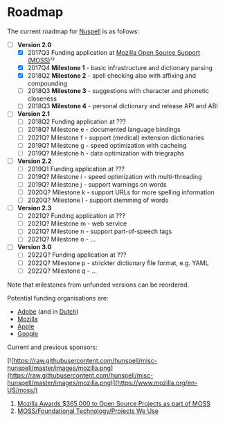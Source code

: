 # Roadmap

The current roadmap for [Nuspell](https://en.wikipedia.org/wiki/Hunspell) is as follows:

* [ ] **Version 2.0**
    * [x] 2017Q3 Funding application at [Mozilla Open Source Support (MOSS)](https://www.mozilla.org/en-US/moss/)¹²
    * [x] 2017Q4 **Milestone 1** - basic infrastructure and dictionary parsing
    * [x] 2018Q2 **Milestone 2** - spell checking also with affixing and compounding
    * [ ] 2018Q3 **Milestone 3** - suggestions with character and phonetic closeness
    * [ ] 2018Q3 **Milestone 4** - personal dictionary and release API and ABI
* [ ] **Version 2.1**
    * [ ] 2018Q2 Funding application at ???
    * [ ] 2018Q? Milestone e - documented language bindings
    * [ ] 2021Q? Milestone f - support (medical) extension dictionaries
    * [ ] 2019Q? Milestone g - speed optimization with cacheing
    * [ ] 2019Q? Milestone h - data optimization with triegraphs
* [ ] **Version 2.2**
    * [ ] 2019Q1 Funding application at ???
    * [ ] 2019Q? Milestone i - speed optimization with multi-threading
    * [ ] 2019Q? Milestone j - support warnings on words
    * [ ] 2020Q? Milestone k - support URLs for more spelling information
    * [ ] 2020Q? Milestone l - support stemming of words
* [ ] **Version 2.3**
    * [ ] 2021Q? Funding application at ???
    * [ ] 2021Q? Milestone m - web service
    * [ ] 2021Q? Milestone n - support part-of-speech tags
    * [ ] 2021Q? Milestone o - ...
* [ ] **Version 3.0**
    * [ ] 2022Q? Funding application at ???
    * [ ] 2022Q? Milestone p - strickter dictionary file format, e.g. YAML
    * [ ] 2022Q? Milestone q - ...

Note that milestones from unfunded versions can be reordered.

Potential funding organisations are:
* [Adobe](https://www.adobe.com/about-adobe/sponsorship.html) (and in [Dutch](https://www.adobe.com/about-adobe/sponsorship.html))
* [Mozilla](https://wiki.mozilla.org/MOSS)
* [Apple](https://developer.apple.com/)
* [Google](https://developers.google.com/web/tools/chrome-devtools/)

Current and previous sponsors:

[![https://raw.githubusercontent.com/hunspell/misc-hunspell/master/images/mozilla.png](https://raw.githubusercontent.com/hunspell/misc-hunspell/master/images/mozilla.png)](https://www.mozilla.org/en-US/moss/)

1. [Mozilla Awards $365,000 to Open Source Projects as part of MOSS](https://blog.mozilla.org/blog/2017/04/10/mozilla-awards-365000-to-open-source-projects-as-part-of-moss/)
2. [MOSS/Foundational Technology/Projects We Use](https://wiki.mozilla.org/MOSS/Foundational_Technology/Projects_We_Use)
